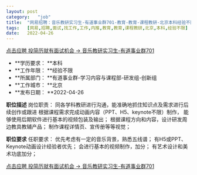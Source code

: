 ```yaml
---
layout:	post
category:	"job"
title:	"网易招聘：音乐教研实习生-有道事业群701-教育-教育-课程教研-北京本科经验不限"
tags:	[网易,招聘,面试,找工作,工作,内推,教育,教育,课程教研,北京,本科,经验不限]
date:	2022-04-26
---
```


[点击应聘 投简历就有面试机会 -> 音乐教研实习生-有道事业群701](http://mobile.bole.netease.com/bole/boleDetail?id=39927&employeeId=346f03c3cda5f04c&key=all)



- **学历要求： **本科
- **工作年限： **经验不限
- **所属部门： **有道事业群-学习内容与课程部-研发组-创新组
- **工作城市： **北京
- **发布日期： **2022-04-26



**职位描述**
岗位职责：
同各学科教研进⾏沟通，能准确地抓住知识点及需求进⾏后续创作或跟进
根据课程需求完成动画内容（PPT、H5、keynote不限）制作，
能够使⽤后期软件进⾏基本的视频包装及输出；
根据课程方向和内容，设计研发周边教具教辅产品；
制作课程详情页、宣传册等等视觉；




**职位要求**
任职要求：
优先考虑有一定的音乐背景，熟悉五线谱；
有H5或PPT、Keynote动画设计经验者优先；
会进行基本的视频制作，加分；
有艺术设计和美术功底加分；



[点击应聘 投简历就有面试机会 -> 音乐教研实习生-有道事业群701](http://mobile.bole.netease.com/bole/boleDetail?id=39927&employeeId=346f03c3cda5f04c&key=all)